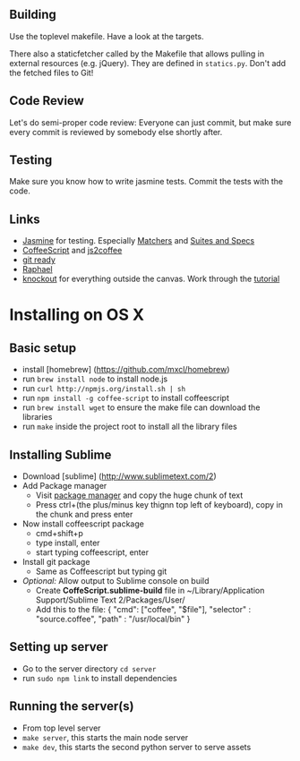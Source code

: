 Building
--------

Use the toplevel makefile. Have a look at the targets.

There also a staticfetcher called by the Makefile that allows pulling in external resources (e.g. jQuery). They are defined in `statics.py`. Don't add the fetched files to Git!


Code Review
-----------

Let's do semi-proper code review: Everyone can just commit, but make sure every commit is reviewed by somebody else shortly after.


Testing
-------

Make sure you know how to write jasmine tests. Commit the tests with the code.


Links
-----

* [Jasmine](https://github.com/pivotal/jasmine/wiki) for testing. Especially [Matchers](https://github.com/pivotal/jasmine/wiki/Matchers) and [Suites and Specs](https://github.com/pivotal/jasmine/wiki/Suites-and-specs)
* [CoffeeScript](http://js2coffee.org) and [js2coffee](http://js2coffee.org)
* [git ready](http://gitready.com)
* [Raphael](http://raphaeljs.com/reference.html)
* [knockout](http://knockoutjs.com/) for everything outside the canvas. Work through the [tutorial](http://learn.knockoutjs.com/)

Installing on OS X
==================

Basic setup
------------------
* install [homebrew] (https://github.com/mxcl/homebrew)
* run ```brew install node``` to install node.js
* run ```curl http://npmjs.org/install.sh | sh```
* run ```npm install -g coffee-script``` to install coffeescript
* run ```brew install wget``` to ensure the make file can download the libraries
* run ```make``` inside the project root to install all the library files


Installing Sublime
---------------
* Download [sublime] (http://www.sublimetext.com/2)
* Add Package manager
  * Visit [package manager](http://wbond.net/sublime_packages/package_control/installation) and copy the huge chunk of text
  * Press ctrl+(the plus/minus key thignn top left of keyboard), copy in the chunk and press enter
* Now install coffeescript package
  * cmd+shift+p
  * type install, enter
  * start typing coffeescript, enter
* Install git package
  * Same as Coffeescript but typing git
* *Optional:* Allow output to Sublime console on build
  * Create **CoffeScript.sublime-build** file in ~/Library/Application Support/Sublime Text 2/Packages/User/
  * Add this to the file:
       {
         "cmd": ["coffee", "$file"],
	        "selector" : "source.coffee",
	        "path" : "/usr/local/bin"
       }
   

Setting up server
-----------------

* Go to the server directory ```cd server```
* run ```sudo npm link``` to install dependencies



Running the server(s)
------------------

* From top level server
 * ```make server```, this starts the main node server
 * ```make dev```, this starts the second python server to serve assets